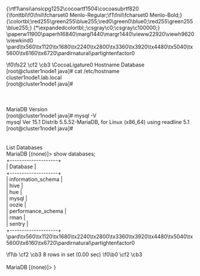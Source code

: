 {\rtf1\ansi\ansicpg1252\cocoartf1504\cocoasubrtf820
{\fonttbl\f0\fnil\fcharset0 Menlo-Regular;\f1\fnil\fcharset0 Menlo-Bold;}
{\colortbl;\red255\green255\blue255;\red0\green0\blue0;\red255\green255\blue255;}
{\*\expandedcolortbl;;\csgray\c0;\csgray\c100000;}
\paperw11900\paperh16840\margl1440\margr1440\vieww22920\viewh9620\viewkind0
\pard\tx560\tx1120\tx1680\tx2240\tx2800\tx3360\tx3920\tx4480\tx5040\tx5600\tx6160\tx6720\pardirnatural\partightenfactor0

\f0\fs22 \cf2 \cb3 \CocoaLigature0 Hostname Database\
[root@cluster1node1 java]# cat /etc/hostname\
cluster1node1.lab.local\
[root@cluster1node1 java]# \
\
\
\
MariaDB Version\
[root@cluster1node1 java]# mysql -V\
mysql  Ver 15.1 Distrib 5.5.52-MariaDB, for Linux (x86_64) using readline 5.1\
[root@cluster1node1 java]#\
\
\
List Databases\
MariaDB [(none)]> show databases;\
+--------------------+\
| Database           |\
+--------------------+\
| information_schema |\
| hive               |\
| hue                |\
| mysql              |\
| oozie              |\
| performance_schema |\
| rman               |\
| sentry             |\
+--------------------+\
\pard\tx560\tx1120\tx1680\tx2240\tx2800\tx3360\tx3920\tx4480\tx5040\tx5600\tx6160\tx6720\pardirnatural\partightenfactor0

\f1\b \cf2 \cb3 8 rows in set (0.00 sec)
\f0\b0 \cf2 \cb3 \
\
MariaDB [(none)]> }